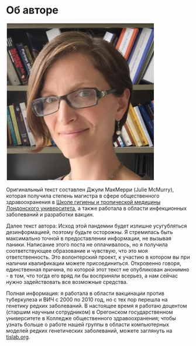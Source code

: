 # Об авторе

![Headshot of Julie McMurry](images/en/Julie-McMurry.png)

Оригинальный текст составлен Джули МакМерри (Julie McMurry), которая получила степень магистра в сфере общественного здравоохранения в [Школе гигиены и тропической медицины Лондонского университета](http://lshtm.ac.uk/), а также работала в области инфекционных заболеваний и разработки вакцин. 

Далее текст автора:
Исход этой пандемии будет излишне усугубляться дезинформацией, поэтому будьте осторожны.  Я стремилась быть максимально точной в предоставлении информации, не вызывая паники. Написание этого поста не оплачивалось, но я получила соответствующее образование и чувствую, что это моя ответственность. Это волонтерский проект, к участию в котором вы при наличии квалификации можете присоединиться. Откровенно говоря, единственная причина, по которой этот текст не опубликован анонимно - в том, что тогда его вряд ли бы восприняли всерьез, а нам сейчас нужно задействовать все возможные средства.

Полная информация: я работала в области вакцинации против туберкулеза и ВИЧ с 2000 по 2010 год, но с тех пор перешла на генетику редких заболеваний. В настоящее время я работаю доцентом (старшим научным сотрудником) в Орегонском государственном университете в Колледже общественного здравоохранения; чтобы узнать больше о работе нашей группы в области компьютерных моделей редких генетических заболеваний, можете заглянуть на [tislab.org](http://tislab.org/).
